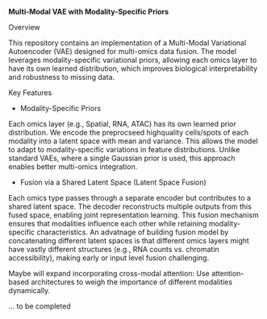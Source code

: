 **Multi-Modal VAE with Modality-Specific Priors**

Overview

This repository contains an implementation of a Multi-Modal Variational Autoencoder (VAE) designed for multi-omics data fusion. The model leverages modality-specific variational priors, allowing each omics layer to have its own learned distribution, which improves biological interpretability and robustness to missing data.

Key Features

- Modality-Specific Priors

Each omics layer (e.g., Spatial, RNA, ATAC) has its own learned prior distribution. We encode the preprocseed highquality cells/spots of each modality into a latent space with mean and variance. This allows the model to adapt to modality-specific variations in feature distributions. Unlike standard VAEs, where a single Gaussian prior is used, this approach enables better multi-omics integration.


- Fusion via a Shared Latent Space (Latent Space Fusion)

Each omics type passes through a separate encoder but contributes to a shared latent space. The decoder reconstructs multiple outputs from this fused space, enabling joint representation learning. This fusion mechanism ensures that modalities influence each other while retaining modality-specific characteristics. An advatnage of building fusion model by concatenating different latent spaces is that different omics layers might have vastly different structures (e.g., RNA counts vs. chromatin accessibility), making early or input level fusion challenging.

Maybe will expand incorporating cross-modal attention: Use attention-based architectures to weigh the importance of different modalities dynamically.

... to be completed 
